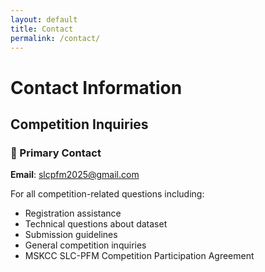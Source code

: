 ```yaml
---
layout: default
title: Contact
permalink: /contact/
---
```


# Contact Information

## Competition Inquiries

### 📧 Primary Contact
**Email**: [slcpfm2025@gmail.com](mailto:slcpfm2025@gmail.com)

For all competition-related questions including:
- Registration assistance
- Technical questions about dataset
- Submission guidelines
- General competition inquiries
-  MSKCC SLC-PFM Competition Participation Agreement
